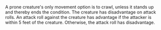 A prone creature's only movement option is to crawl, unless it stands up and thereby ends the condition. The creature has disadvantage on attack rolls. An attack roll against the creature has advantage if the attacker is within 5 feet of the creature. Otherwise, the attack roll has disadvantage.